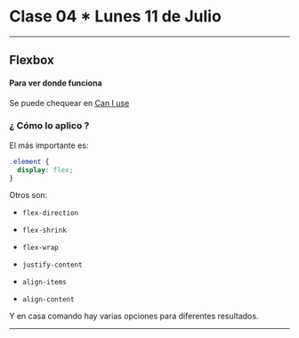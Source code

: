 # Clase 04 * Lunes 11 de Julio

---

## Flexbox

#### Para ver donde funciona

Se puede chequear en [Can I use](https://caniuse.com/?search=flexbox)

### ¿ Cómo lo aplico ?

El más importante es:

```CSS
.element {
  display: flex;
}
```

Otros son:

- ```flex-direction```

- ```flex-shrink```

- ```flex-wrap```

- ```justify-content```

- ```align-items```

- ```align-content```

Y en casa comando hay varias opciones para diferentes resultados.

---
